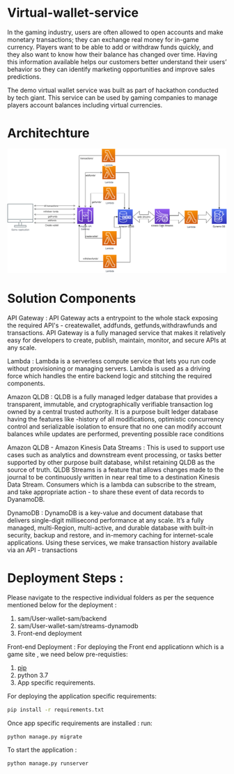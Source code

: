 # Virtual-wallet-service

In the gaming industry, users are often allowed to open accounts and make monetary transactions; they can exchange real money for in-game currency. Players want to be able to add or withdraw funds quickly, and they also want to know how their balance has changed over time. Having this information available helps our customers better understand their users’ behavior so they can identify marketing opportunities and improve sales predictions.

The demo virtual wallet service was built as part of hackathon conducted by tech giant. This service can be used by gaming companies to manage players account balances including virtual currencies.

# Architechture

![Architechture](https://github.com/ChaitanyaReddy05/Virtual-wallet-service/blob/master/architechture.png)


# Solution Components

API Gateway :  API Gateway acts a entrypoint to the whole stack exposing the required API's - createwallet, addfunds, getfunds,withdrawfunds and transactions. API Gateway is a fully managed service that makes it relatively easy for developers to create, publish, maintain, monitor, and secure APIs at any scale.  

Lambda : Lambda is a serverless compute service that lets you run code without provisioning or managing servers.      Lambda is used as a driving force which handles the entire backend logic and stitching the required components.  

Amazon QLDB : QLDB is a fully managed ledger database that provides a transparent, immutable, and cryptographically verifiable transaction log owned by a central trusted authority. It is a purpose built ledger database having the features like -history of all modifications, optimistic concurrency control and serializable isolation to ensure that no one can modify account balances while updates are performed, preventing possible race conditions

Amazon QLDB - Amazon Kinesis Data Streams : This is used to support use cases such as analytics and downstream event processing, or tasks better supported by other purpose built database, whilst retaining QLDB as the source of truth. QLDB Streams is a feature that allows changes made to the journal to be continuously written in near real time to a destination Kinesis Data Stream. Consumers which is a lambda  can subscribe to the stream, and take appropriate action - to share these event of data records to DyanamoDB. 

DynamoDB : DynamoDB is a key-value and document database that delivers single-digit millisecond performance at any scale. It’s a fully managed, multi-Region, multi-active, and durable database with built-in security, backup and restore, and in-memory caching for internet-scale applications. Using these services, we make transaction history available via an API - transactions


# Deployment Steps :

Please navigate to the respective individual folders as per the sequence mentioned below for the deployment :

1) sam/User-wallet-sam/backend
2) sam/User-wallet-sam/streams-dynamodb
3) Front-end deployment 


Front-end Deployment :
For deploying the Front end applicationn which is a game site , we need below pre-requisties:
1) [pip](https://pip.pypa.io/en/stable/cli/pip_install/)
2) python 3.7
3) App specific requirements.

For deploying the application specific requirements:
```bash
pip install -r requirements.txt
```

Once app specific requirements are installed :
run:
```bash
python manage.py migrate
```

To start the application :
```bash
python manage.py runserver
```

